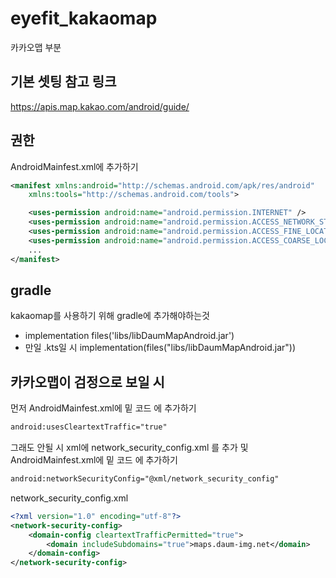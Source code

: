 # eyefit_kakaomap
카카오맵 부분

## 기본 셋팅 참고 링크
https://apis.map.kakao.com/android/guide/

## 권한
AndroidMainfest.xml에 추가하기
````xml
<manifest xmlns:android="http://schemas.android.com/apk/res/android"
    xmlns:tools="http://schemas.android.com/tools">

    <uses-permission android:name="android.permission.INTERNET" />
    <uses-permission android:name="android.permission.ACCESS_NETWORK_STATE"/>
    <uses-permission android:name="android.permission.ACCESS_FINE_LOCATION" />
    <uses-permission android:name="android.permission.ACCESS_COARSE_LOCATION"/>
    ...
</manifest>
````

## gradle
kakaomap를 사용하기 위해 gradle에 추가해야하는것
- implementation files('libs/libDaumMapAndroid.jar')
- 만일 .kts일 시 implementation(files("libs/libDaumMapAndroid.jar"))
 
## 카카오맵이 검정으로 보일 시
먼저 AndroidMainfest.xml에 밑 코드 <application>에 추가하기
````xml
android:usesCleartextTraffic="true"
````
그래도 안될 시
xml에 network_security_config.xml 를 추가 및 AndroidMainfest.xml에 밑 코드 <application>에 추가하기

````xml
android:networkSecurityConfig="@xml/network_security_config"
````

network_security_config.xml
````xml
<?xml version="1.0" encoding="utf-8"?>
<network-security-config>
    <domain-config cleartextTrafficPermitted="true">
        <domain includeSubdomains="true">maps.daum-img.net</domain>
    </domain-config>
</network-security-config>
````


  
        
        
